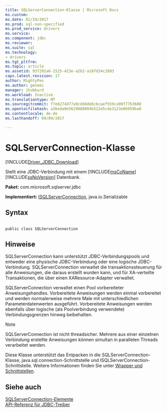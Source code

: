 ```yaml
---
title: SQLServerConnection-Klasse | Microsoft Docs
ms.custom: 
ms.date: 01/19/2017
ms.prod: sql-non-specified
ms.prod_service: drivers
ms.service: 
ms.component: jdbc
ms.reviewer: 
ms.suite: sql
ms.technology:
- drivers
ms.tgt_pltfrm: 
ms.topic: article
ms.assetid: 937292a6-1525-423e-a2b2-a18fd34c2893
caps.latest.revision: 17
author: MightyPen
ms.author: genemi
manager: jhubbard
ms.workload: Inactive
ms.translationtype: MT
ms.sourcegitcommit: f7e6274d77a9cdd4de6cbcaef559ca99f77b3608
ms.openlocfilehash: a3beda0e5629888804b522e5c4e3123e0b959ba8
ms.contentlocale: de-de
ms.lasthandoff: 09/09/2017

---
```

# <a name="sqlserverconnection-class"></a>SQLServerConnection-Klasse
[!INCLUDE[Driver_JDBC_Download](../../../includes/driver_jdbc_download.md)]

  Stellt eine JDBC-Verbindung mit einem [!INCLUDE[msCoName](../../../includes/msconame_md.md)] [!INCLUDE[ssNoVersion](../../../includes/ssnoversion_md.md)] Datenbank.  
  
 **Paket:** com.microsoft.sqlserver.jdbc  
  
 **Implementiert:** [ISQLServerConnection](../../../connect/jdbc/reference/isqlserverconnection-interface.md), java.io.Serializable  
  
## <a name="syntax"></a>Syntax  
  
```  
  
public class SQLServerConnection  
```  
  
## <a name="remarks"></a>Hinweise  
 SQLServerConnection kann unterstützt JDBC-Verbindungspools und entweder eine physische JDBC-Verbindung oder eine logische JDBC-Verbindung. SQLServerConnection verwaltet die transaktionssteuerung für alle Anweisungen, die daraus erstellt wurden kann, und für XA-verteilte Transaktionen, die über einen XAResource-Adapter verwaltet.  
  
 SQLServerConnection verwaltet einen Pool vorbereiteter Anweisungshandles. Vorbereitete Anweisungen werden einmal vorbereitet und werden normalerweise mehrere Male mit unterschiedlichen Parameterdatenwerten ausgeführt. Vorbereitete Anweisungen werden ebenfalls über logische (als Poolverbindung verwendete) Verbindungsgrenzen hinweg beibehalten.  
  
> [!NOTE]  
>  SQLServerConnection ist nicht threadsicher. Mehrere aus einer einzelnen Verbindung erstellte Anweisungen können simultan in parallelen Threads verarbeitet werden.  
  
 Diese Klasse unterstützt das Entpacken in die SQLServerConnection-Klasse, java.sql.connection-Schnittstelle und ISQLServerConnection-Schnittstelle. Weitere Informationen finden Sie unter [Wrapper und Schnittstellen](../../../connect/jdbc/wrappers-and-interfaces.md).  
  
## <a name="see-also"></a>Siehe auch  
 [SQLServerConnection-Elemente](../../../connect/jdbc/reference/sqlserverconnection-members.md)   
 [API-Referenz für JDBC-Treiber](../../../connect/jdbc/reference/jdbc-driver-api-reference.md)  
  
  


